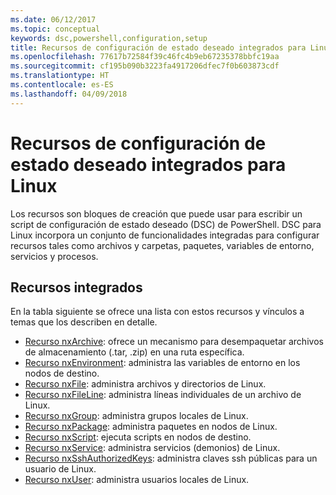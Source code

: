 ```yaml
---
ms.date: 06/12/2017
ms.topic: conceptual
keywords: dsc,powershell,configuration,setup
title: Recursos de configuración de estado deseado integrados para Linux
ms.openlocfilehash: 77617b72584f39c46fc4b9eb67235378bbfc19aa
ms.sourcegitcommit: cf195b090b3223fa4917206dfec7f0b603873cdf
ms.translationtype: HT
ms.contentlocale: es-ES
ms.lasthandoff: 04/09/2018
---
```

# <a name="built-in-desired-state-configuration-resources-for-linux"></a>Recursos de configuración de estado deseado integrados para Linux

Los recursos son bloques de creación que puede usar para escribir un script de configuración de estado deseado (DSC) de PowerShell. DSC para Linux incorpora un conjunto de funcionalidades integradas para configurar recursos tales como archivos y carpetas, paquetes, variables de entorno, servicios y procesos.

## <a name="built-in-resources"></a>Recursos integrados

En la tabla siguiente se ofrece una lista con estos recursos y vínculos a temas que los describen en detalle.

* [Recurso nxArchive](lnxArchiveResource.md): ofrece un mecanismo para desempaquetar archivos de almacenamiento (.tar, .zip) en una ruta específica.
* [Recurso nxEnvironment](lnxEnvironmentResource.md): administra las variables de entorno en los nodos de destino.
* [Recurso nxFile](lnxFileResource.md): administra archivos y directorios de Linux.
* [Recurso nxFileLine](lnxFileLineResource.md): administra líneas individuales de un archivo de Linux.
* [Recurso nxGroup](lnxGroupResource.md): administra grupos locales de Linux.
* [Recurso nxPackage](lnxPackageResource.md): administra paquetes en nodos de Linux.
* [Recurso nxScript](lnxScriptResource.md): ejecuta scripts en nodos de destino.
* [Recurso nxService](lnxServiceResource.md): administra servicios (demonios) de Linux.
* [Recurso nxSshAuthorizedKeys](lnxSshAuthorizedKeysResource.md): administra claves ssh públicas para un usuario de Linux.
* [Recurso nxUser](lnxUserResource.md): administra usuarios locales de Linux.